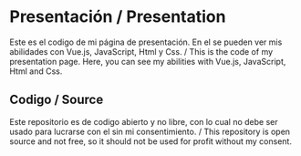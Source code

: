 # Presentación / Presentation

Este es el codigo de mi página de presentación. En el se pueden ver mis abilidades con Vue.js, JavaScript, Html y Css. / This is the code of my presentation page. Here, you can see my abilities with Vue.js, JavaScript, Html and Css.

## Codigo / Source

Este repositorio es de codigo abierto y no libre, con lo cual no debe ser usado para lucrarse con el sin mi consentimiento. / This repository is open source and not free, so it should not be used for profit without my consent.